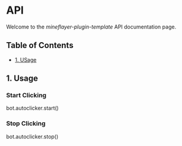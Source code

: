 # API <!-- omit in toc -->

Welcome to the *mineflayer-plugin-template* API documentation page.

## Table of Contents <!-- omit in toc -->

- [1. USage](#1-usage)

## 1. Usage

### Start Clicking

bot.autoclicker.start()

### Stop Clicking

bot.autoclicker.stop()